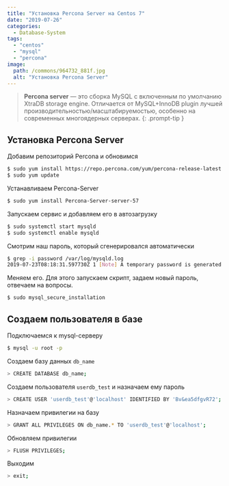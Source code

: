 ```yaml
---
title: "Установка Percona Server на Centos 7"
date: "2019-07-26"
categories: 
  - Database-System
tags: 
  - "centos"
  - "mysql"
  - "percona"
image:
  path: /commons/964732_881f.jpg
  alt: "Установка Percona Server"
---
```


> **Percona server** — это сборка MySQL с включенным по умолчанию XtraDB storage engine. Отличается от MySQL+InnoDB plugin лучшей производительностью/масштабируемостью, особенно на современных многоядерных серверах.
{: .prompt-tip }

## Установка Percona Server

Добавим репозиторий Percona и обновимся

```sh
$ sudo yum install https://repo.percona.com/yum/percona-release-latest.noarch.rpm
$ sudo yum update
```

Устанавливаем Percona-Server

```sh
$ sudo yum install Percona-Server-server-57
```

Запускаем сервис и добавляем его в автозагрузку

```sh
$ sudo systemctl start mysqld
$ sudo systemctl enable mysqld
```

Смотрим наш пароль, который сгенерировался автоматически

```sh
$ grep -i password /var/log/mysqld.log
2019-07-23T08:18:31.597730Z 1 [Note] A temporary password is generated for root@localhost: %password%
```

Меняем его. Для этого запускаем скрипт, задаем новый пароль, отвечаем на вопросы.

```sh
$ sudo mysql_secure_installation
```

## Создаем пользователя в базе

Подключаемся к mysql-серверу

```sh
$ mysql -u root -p
```

Создаем базу данных `db_name`

```sh
> CREATE DATABASE db_name;
```

Создаем пользователя `userdb_test` и назначаем ему пароль

```sh
> CREATE USER 'userdb_test'@'localhost' IDENTIFIED BY 'Bv&ea5dfgvR72';
```

Назначаем привилегии на базу

```sh
> GRANT ALL PRIVILEGES ON db_name.* TO 'userdb_test'@'localhost';
```

Обновляем привилегии

```sh
> FLUSH PRIVILEGES;
```

Выходим

```sh
> exit;
```

